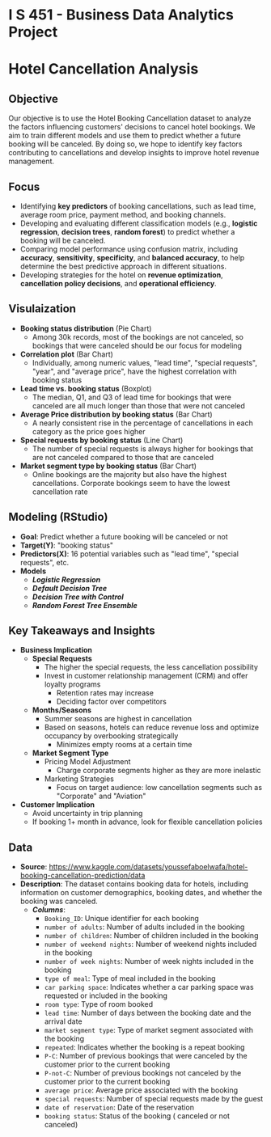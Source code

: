 # I S 451 - Business Data Analytics Project
# Hotel Cancellation Analysis
## Objective
Our objective is to use the Hotel Booking Cancellation dataset to analyze the factors influencing customers' decisions to cancel hotel bookings. We aim to train different models and use them to predict whether a future booking will be canceled. By doing so, we hope to identify key factors contributing to cancellations and develop insights to improve hotel revenue management.
## Focus
- Identifying **key predictors** of booking cancellations, such as lead time, average room price, payment method, and booking channels.
- Developing and evaluating different classification models (e.g., **logistic regression**, **decision trees**, **random forest**) to predict whether a booking will be canceled.
- Comparing model performance using confusion matrix, including **accuracy**, **sensitivity**, **specificity**, and **balanced accuracy**, to help determine the best predictive approach in different situations. 
- Developing strategies for the hotel on **revenue optimization**, **cancellation policy decisions**, and **operational efficiency**.
## Visulaization
- **Booking status distribution** (Pie Chart)
  - Among 30k records, most of the bookings are not canceled, so bookings that were canceled should be our focus for modeling
- **Correlation plot** (Bar Chart)
  - Individually, among numeric values, "lead time", "special requests", "year", and "average price", have the highest correlation with booking status
- **Lead time vs. booking status** (Boxplot)
  - The median, Q1, and Q3 of lead time for bookings that were canceled are all much longer than those that were not canceled
- **Average Price distribution by booking status** (Bar Chart)
  - A nearly consistent rise in the percentage of cancellations in each category as the price goes higher
- **Special requests by booking status** (Line Chart)
  - The number of special requests is always higher for bookings that are not canceled compared to those that are canceled
- **Market segment type by booking status** (Bar Chart)
  - Online bookings are the majority but also have the highest cancellations. Corporate bookings seem to have the lowest cancellation rate
## Modeling (RStudio)
- **Goal**: Predict whether a future booking will be canceled or not
- **Target(Y)**: "booking status"
- **Predictors(X)**: 16 potential variables such as "lead time", "special requests", etc.
- **Models**
  -  ***Logistic Regression***
  -  ***Default Decision Tree***
  -  ***Decision Tree with Control***
  -  ***Random Forest Tree Ensemble***
## Key Takeaways and Insights
- **Business Implication**
  - **Special Requests**
    - The higher the special requests, the less cancellation possibility
    - Invest in customer relationship management (CRM) and offer loyalty programs
      - Retention rates may increase
      - Deciding factor over competitors
  - **Months/Seasons**
    - Summer seasons are highest in cancellation
    - Based on seasons, hotels can reduce revenue loss and optimize occupancy by overbooking strategically 
      - Minimizes empty rooms at a certain time
  - **Market Segment Type**
    - Pricing Model Adjustment
      - Charge corporate segments higher as they are more inelastic
    - Marketing Strategies
      - Focus on target audience: low cancellation segments such as "Corporate" and "Aviation"
- **Customer Implication**
  - Avoid uncertainty in trip planning
  - If booking 1+ month in advance, look for flexible cancellation policies
## Data
- **Source**: https://www.kaggle.com/datasets/youssefaboelwafa/hotel-booking-cancellation-prediction/data
- **Description**: The dataset contains booking data for hotels, including information on customer demographics, booking dates, and whether the booking was canceled.
  - ***Columns***: 
    - `Booking_ID`: Unique identifier for each booking
    - `number of adults`: Number of adults included in the booking
    - `number of children`: Number of children included in the booking
    - `number of weekend nights`: Number of weekend nights included in the booking
    - `number of week nights`: Number of week nights included in the booking
    - `type of meal`: Type of meal included in the booking
    - `car parking space`: Indicates whether a car parking space was requested or included in the booking
    - `room type`: Type of room booked
    - `lead time`: Number of days between the booking date and the arrival date
    - `market segment type`: Type of market segment associated with the booking
    - `repeated`: Indicates whether the booking is a repeat booking
    - `P-C`: Number of previous bookings that were canceled by the customer prior to the current booking
    - `P-not-C`: Number of previous bookings not canceled by the customer prior to the current booking
    - `average price`: Average price associated with the booking
    - `special requests`: Number of special requests made by the guest
    - `date of reservation`: Date of the reservation
    - `booking status`: Status of the booking ( canceled or not canceled)
